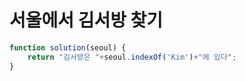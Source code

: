 # 서울에서 김서방 찾기

```javascript
function solution(seoul) {
    return "김서방은 "+seoul.indexOf('Kim')+"에 있다";
}
```

